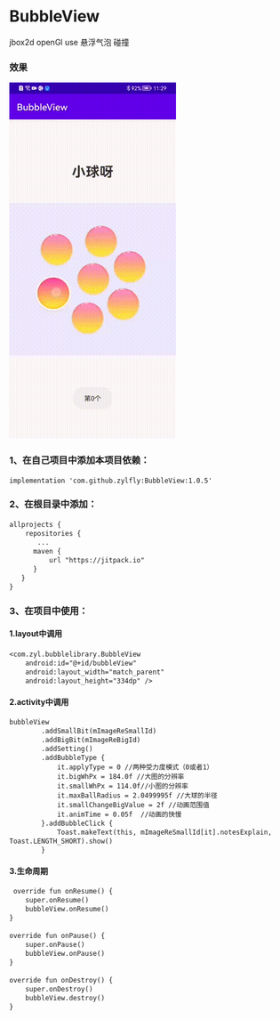 # BubbleView
jbox2d openGl use 悬浮气泡 碰撞

### 效果

![](screenshot/imageShow.gif)

### 1、在自己项目中添加本项目依赖：

    implementation 'com.github.zylfly:BubbleView:1.0.5'

### 2、在根目录中添加：

    allprojects {
        repositories {
           ...
          maven {
              url "https://jitpack.io"
          }
       }
    }
  
 ### 3、在项目中使用：
  
  #### 1.layout中调用
  
    <com.zyl.bubblelibrary.BubbleView
        android:id="@+id/bubbleView"
        android:layout_width="match_parent"
        android:layout_height="334dp" />
        
  #### 2.activity中调用
  
    bubbleView
            .addSmallBit(mImageReSmallId)
            .addBigBit(mImageReBigId)
            .addSetting()
            .addBubbleType {
                it.applyType = 0 //两种受力度模式（0或者1）
                it.bigWhPx = 184.0f //大图的分辨率
                it.smallWhPx = 114.0f//小图的分辨率
                it.maxBallRadius = 2.0499995f //大球的半径
                it.smallChangeBigValue = 2f //动画范围值
                it.animTime = 0.05f  //动画的快慢
            }.addBubbleClick {
                Toast.makeText(this, mImageReSmallId[it].notesExplain, Toast.LENGTH_SHORT).show()
            }
       
       
   #### 3.生命周期
    
     override fun onResume() {
        super.onResume()
        bubbleView.onResume()
    }

    override fun onPause() {
        super.onPause()
        bubbleView.onPause()
    }

    override fun onDestroy() {
        super.onDestroy()
        bubbleView.destroy()
    } 
